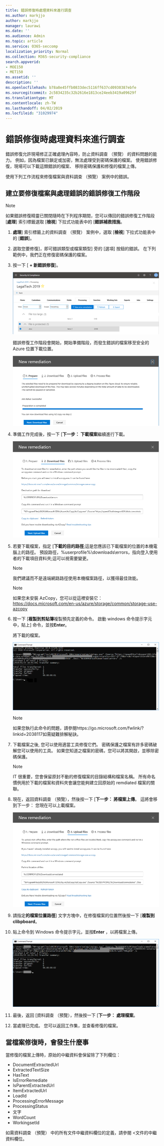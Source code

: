 ```yaml
---
title: 錯誤修復時處理資料來進行調查
ms.author: markjjo
author: markjjo
manager: laurawi
ms.date: ''
ms.audience: Admin
ms.topic: article
ms.service: O365-seccomp
localization_priority: Normal
ms.collection: M365-security-compliance
search.appverid:
- MOE150
- MET150
ms.assetid: ''
description: ''
ms.openlocfilehash: b78a8e45ffb0833dec5116ff637cd0930387ebfe
ms.sourcegitcommit: 2c5834235c32b2616e1813ce24eeb3419a09629f
ms.translationtype: MT
ms.contentlocale: zh-TW
ms.lasthandoff: 04/02/2019
ms.locfileid: "31029974"
---
```

# <a name="error-remediation-when-processing-data-for-an-investigation"></a>錯誤修復時處理資料來進行調查

錯誤修復允許現場修正正確處理內容時，防止資料調查 （預覽） 的資料問題的能力。 例如，因為檔案已鎖定或加密，無法處理受到密碼保護的檔案。 使用錯誤修復，現場可以下載這類錯誤的檔案、 移除密碼保護和修復的檔案上傳。

使用下列工作流程來修復檔案與資料調查 （預覽） 案例中的錯誤。

## <a name="creating-an-error-remediation-session-to-remediate-files-with-processing-errors"></a>建立要修復檔案與處理錯誤的錯誤修復工作階段

>[!NOTE]
>如果錯誤修復精靈已關閉隨時在下列程序期間，您可以傳回的錯誤修復工作階段 [**處理**] 索引標籤選取 [**檢視**] 下拉式功能表中的 [**錯誤補救措施**。

1. **處理**] 索引標籤上的資料調查 （預覽） 案例中，選取 [**檢視**] 下拉式功能表中的 [**錯誤**]。

2. 選取您要修復]，即可錯誤類型或檔案類型] 旁的 [選項] 按鈕的錯誤。  在下列範例中，我們正在修復密碼保護的檔案。

3. 按一下 [ **+ 新錯誤修復**]。

    ![錯誤修復](../media/8c2faf1a-834b-44fc-b418-6a18aed8b81a.png)

    錯誤修復工作階段會開始，開始準備階段，而發生錯誤的檔案移至安全的 Azure 位置下載位置。

    ![準備錯誤修復](../media/390572ec-7012-47c4-a6b6-4cbb5649e8a8.png)

4. 準備工作完成後，按一下 [**下一步： 下載檔案**繼續進行下載。

    ![下載檔案](../media/6ac04b09-8e13-414a-9e24-7c75ba586363.png)

5. 若要下載檔案，指定 [**下載的目的路徑**;這是您應該已下載檔案的位置的本機電腦上的路徑。  預設路徑，%userprofile%\downloads\errors，指向登入使用者的下載項目資料夾;這可以視需要變更。

    >[!NOTE]
    >我們建議而不是遠端網路路徑使用本機檔案路徑，以獲得最佳效能。

    > [!NOTE]
    > 如果您未安裝 AzCopy，您可以從這裡安裝它：https://docs.microsoft.com/en-us/azure/storage/common/storage-use-azcopy

6. 按一下 [**複製到剪貼簿**複製預先定義的命令。 啟動 windows 命令提示字元中，貼上] 命令，並按**Enter**。  

    將下載的檔案。

    ![準備錯誤修復](../media/f364ab4d-31c5-4375-b69f-650f694a2f69.png)

     > [!NOTE]
     > 如果您執行此命令的問題，請參閱https://go.microsoft.com/fwlink/?linkid=2038117如需疑難排解秘訣。

7. 下載檔案之後, 您可以使用適當工具修復它們。 密碼保護之檔案有許多密碼破解您可以使用的工具。 如果您知道之檔案的密碼，您可以將其開啟，並移除密碼保護。
    > [!NOTE]
    > IT 很重要，您會保留原封不動的修復檔案的目錄結構和檔案名稱。  所有命名慣例用於下載的檔案和資料夾會讓您能夠建立回原始的 remdiated 檔案的關聯。

8. 現在，返回資料調查 （預覽），然後按一下 [**下一步： 將檔案上傳**。  這將會移到下一步： 您現在可以上載檔案。

    ![上傳檔案](../media/af3d8617-1bab-4ecd-8de0-22e53acba240.png)

9. 請指定**的檔案位置路徑**] 文字方塊中，在修復檔案的位置然後按一下 [**複製到 clibpboard**。

10. 貼上命令到 Windows 命令提示字元，並按**Enter** ，以將檔案上傳。

    ![ff2ff691-629f-4065-9b37-5333f937daf6.png](../media/ff2ff691-629f-4065-9b37-5333f937daf6.png)

11. 最後，返回 [資料調查 （預覽），然後按一下 [**下一步： 處理檔案**。

12. 當處理已完成。  您可以返回工作集，並查看修復的檔案。

## <a name="what-happens-when-files-are-remediated"></a>當檔案修復時，會發生什麼事

當修復的檔案上傳時，原始的中繼資料會保留除了下列欄位： 

- DocumentExtractedUrl
- ExtractedTextSize
- HasText
- IsErrorRemediate
- IsParentExtractedUrl
- ItemExtractedUrl
- LoadId
- ProcessingErrorMessage
- ProcessingStatus
- 文字
- WordCount
- WorkingsetId

如需資料調查 （預覽） 中的所有文件中繼資料欄位的定義，請參閱 <<c0>文件的中繼資料欄位。